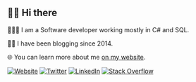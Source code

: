 ## 👋🏽 Hi there

👨🏽‍💻 I am a Software developer working mostly in C# and SQL.

✍🏽 I have been blogging since 2014.

🌐 You can learn more about me [on my website](https://kolappan.dev/).

[![Website](https://img.shields.io/badge/Website-kolappan.dev-blue?style=flat-square&logo=firefox-browser)](https://twitter.com/KolappanNathan)
[![Twitter](https://img.shields.io/badge/Twitter-@kolappannathan-blue?style=flat-square&logo=twitter)](https://twitter.com/KolappanNathan)
[![LinkedIn](https://img.shields.io/badge/LinkedIn-KolappanNathan-blue?style=flat-square&logo=linkedin&logoColor=white)](https://in.linkedin.com/in/kolappannathan)
[![Stack Overflow](https://img.shields.io/badge/StackOverflow-kolappan-blue?style=flat-square&logo=stackoverflow&logoColor=white)](https://stackoverflow.com/users/5407188/)
